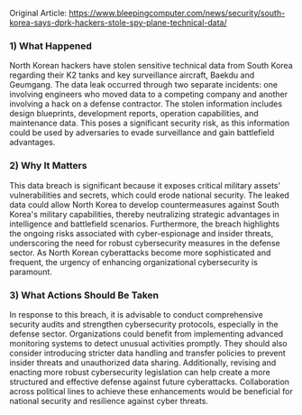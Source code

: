 Original Article: https://www.bleepingcomputer.com/news/security/south-korea-says-dprk-hackers-stole-spy-plane-technical-data/

### 1) What Happened

North Korean hackers have stolen sensitive technical data from South Korea regarding their K2 tanks and key surveillance aircraft, Baekdu and Geumgang. The data leak occurred through two separate incidents: one involving engineers who moved data to a competing company and another involving a hack on a defense contractor. The stolen information includes design blueprints, development reports, operation capabilities, and maintenance data. This poses a significant security risk, as this information could be used by adversaries to evade surveillance and gain battlefield advantages.

### 2) Why It Matters

This data breach is significant because it exposes critical military assets' vulnerabilities and secrets, which could erode national security. The leaked data could allow North Korea to develop countermeasures against South Korea's military capabilities, thereby neutralizing strategic advantages in intelligence and battlefield scenarios. Furthermore, the breach highlights the ongoing risks associated with cyber-espionage and insider threats, underscoring the need for robust cybersecurity measures in the defense sector. As North Korean cyberattacks become more sophisticated and frequent, the urgency of enhancing organizational cybersecurity is paramount.

### 3) What Actions Should Be Taken

In response to this breach, it is advisable to conduct comprehensive security audits and strengthen cybersecurity protocols, especially in the defense sector. Organizations could benefit from implementing advanced monitoring systems to detect unusual activities promptly. They should also consider introducing stricter data handling and transfer policies to prevent insider threats and unauthorized data sharing. Additionally, revising and enacting more robust cybersecurity legislation can help create a more structured and effective defense against future cyberattacks. Collaboration across political lines to achieve these enhancements would be beneficial for national security and resilience against cyber threats.
